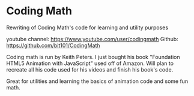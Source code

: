 # Coding Math
Rewriting of Coding Math's code for learning and utility purposes

youtube channel: https://www.youtube.com/user/codingmath
Github: https://github.com/bit101/CodingMath


Coding math is run by Keith Peters. I just bought his book "Foundation HTML5 Animation with JavaScript" used off of Amazon. Will plan to recreate all his code used for his videos and finish his book's code. 

Great for utilities and learning the basics of animation code and some fun math. 
